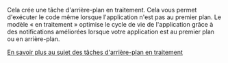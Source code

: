 ﻿Cela crée une tâche d'arrière-plan en traitement. Cela vous permet d'exécuter le code même lorsque l'application n'est pas au premier plan. Le modèle « en traitement » optimise le cycle de vie de l'application grâce à des notifications améliorées lorsque votre application est au premier plan ou en arrière-plan.

[En savoir plus au sujet des tâches d'arrière-plan en traitement](https://docs.microsoft.com/en-us/windows/uwp/launch-resume/create-and-register-an-inproc-background-task)
